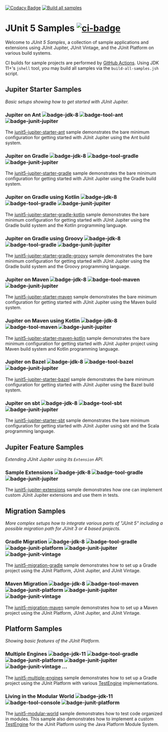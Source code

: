 [![Codacy Badge](https://app.codacy.com/project/badge/Grade/c08a893c4c974ab6bba8d224f2cc9716)](https://app.codacy.com/gh/tamu960925/junit5-samples/dashboard?utm_source=gh&utm_medium=referral&utm_content=&utm_campaign=Badge_grade)
[![Build all samples](https://github.com/tamu960925/junit5-samples/actions/workflows/build-all-samples.yml/badge.svg)](https://github.com/tamu960925/junit5-samples/actions/workflows/build-all-samples.yml)
# JUnit 5 Samples [![ci-badge]][ci-actions]

Welcome to _JUnit 5 Samples_, a collection of sample applications and extensions
using JUnit Jupiter, JUnit Vintage, and the JUnit Platform on various build systems.

CI builds for sample projects are performed by [GitHub Actions][ci-actions]. Using JDK 11+'s
`jshell` tool, you may build all samples via the `build-all-samples.jsh` script.

## Jupiter Starter Samples

_Basic setups showing how to get started with JUnit Jupiter._

### Jupiter on Ant ![badge-jdk-8] ![badge-tool-ant] ![badge-junit-jupiter]

The [junit5-jupiter-starter-ant] sample demonstrates the bare minimum configuration for
getting started with JUnit Jupiter using the Ant build system.

### Jupiter on Gradle ![badge-jdk-8] ![badge-tool-gradle] ![badge-junit-jupiter]

The [junit5-jupiter-starter-gradle] sample demonstrates the bare minimum configuration for
getting started with JUnit Jupiter using the Gradle build system.

### Jupiter on Gradle using Kotlin ![badge-jdk-8] ![badge-tool-gradle] ![badge-junit-jupiter]

The [junit5-jupiter-starter-gradle-kotlin] sample demonstrates the bare minimum
configuration for getting started with JUnit Jupiter using the Gradle build system and the
Kotlin programming language.

### Jupiter on Gradle using Groovy ![badge-jdk-8] ![badge-tool-gradle] ![badge-junit-jupiter]

The [junit5-jupiter-starter-gradle-groovy] sample demonstrates the bare minimum
configuration for getting started with JUnit Jupiter using the Gradle build system and the
Groovy programming language.

### Jupiter on Maven ![badge-jdk-8] ![badge-tool-maven] ![badge-junit-jupiter]

The [junit5-jupiter-starter-maven] sample demonstrates the bare minimum configuration for
getting started with JUnit Jupiter using the Maven build system.

### Jupiter on Maven using Kotlin ![badge-jdk-8] ![badge-tool-maven] ![badge-junit-jupiter]

The [junit5-jupiter-starter-maven-kotlin] sample demonstrates the bare minimum configuration for
getting started with JUnit Jupiter project using Maven build system and Kotlin programming language.

### Jupiter on Bazel ![badge-jdk-8] ![badge-tool-bazel] ![badge-junit-jupiter]

The [junit5-jupiter-starter-bazel] sample demonstrates the bare minimum configuration for
getting started with JUnit Jupiter using the Bazel build system.

### Jupiter on sbt ![badge-jdk-8] ![badge-tool-sbt] ![badge-junit-jupiter]

The [junit5-jupiter-starter-sbt] sample demonstrates the bare minimum configuration for
getting started with JUnit Jupiter using sbt and the Scala programming language.

## Jupiter Feature Samples

_Extending JUnit Jupiter using its `Extension` API._

### Sample Extensions ![badge-jdk-8] ![badge-tool-gradle] ![badge-junit-jupiter]

The [junit5-jupiter-extensions] sample demonstrates how one can implement custom
JUnit Jupiter extensions and use them in tests.


## Migration Samples

_More complex setups how to integrate various parts of "JUnit 5" including a
possible migration path for JUnit 3 or 4 based projects._

### Gradle Migration ![badge-jdk-8] ![badge-tool-gradle] ![badge-junit-platform] ![badge-junit-jupiter] ![badge-junit-vintage]

The [junit5-migration-gradle] sample demonstrates how to set up a Gradle project
using the JUnit Platform, JUnit Jupiter, and JUnit Vintage.

### Maven Migration ![badge-jdk-8] ![badge-tool-maven] ![badge-junit-platform] ![badge-junit-jupiter] ![badge-junit-vintage]

The [junit5-migration-maven] sample demonstrates how to set up a Maven project
using the JUnit Platform, JUnit Jupiter, and JUnit Vintage.


## Platform Samples
_Showing basic features of the JUnit Platform._

### Multiple Engines ![badge-jdk-11] ![badge-tool-gradle] ![badge-junit-platform] ![badge-junit-jupiter] ![badge-junit-vintage] ...

The [junit5-multiple-engines] sample demonstrates how to set up a Gradle project
using the JUnit Platform with various [TestEngine][guide-custom-engine] implementations.

### Living in the Modular World ![badge-jdk-11] ![badge-tool-console] ![badge-junit-platform]

The [junit5-modular-world] sample demonstrates how to test code organized in modules.
This sample also demonstrates how to implement a custom [TestEngine][guide-custom-engine]
for the JUnit Platform using the Java Platform Module System.

[junit5-jupiter-extensions]: junit5-jupiter-extensions
[junit5-jupiter-starter-ant]: junit5-jupiter-starter-ant
[junit5-jupiter-starter-gradle]: junit5-jupiter-starter-gradle
[junit5-jupiter-starter-gradle-groovy]: junit5-jupiter-starter-gradle-groovy
[junit5-jupiter-starter-gradle-kotlin]: junit5-jupiter-starter-gradle-kotlin
[junit5-jupiter-starter-maven]: junit5-jupiter-starter-maven
[junit5-jupiter-starter-maven-kotlin]: junit5-jupiter-starter-maven-kotlin
[junit5-jupiter-starter-bazel]: junit5-jupiter-starter-bazel
[junit5-jupiter-starter-sbt]: junit5-jupiter-starter-sbt
[junit5-migration-gradle]: junit5-migration-gradle
[junit5-migration-maven]: junit5-migration-maven
[junit5-multiple-engines]: junit5-multiple-engines
[junit5-modular-world]: junit5-modular-world

[badge-jdk-8]: https://img.shields.io/badge/jdk-8-lightgray.svg "JDK-8"
[badge-jdk-11]: https://img.shields.io/badge/jdk-11-red.svg "JDK-11 or higher"
[badge-tool-ant]: https://img.shields.io/badge/tool-ant-10f0f0.svg "Ant"
[badge-tool-gradle]: https://img.shields.io/badge/tool-gradle-blue.svg "Gradle wrapper included"
[badge-tool-maven]: https://img.shields.io/badge/tool-maven-0440af.svg "Maven wrapper included"
[badge-tool-bazel]: https://img.shields.io/badge/tool-bazel-43a047.svg "Bazel"
[badge-tool-sbt]: https://img.shields.io/badge/tool-sbt-43a047.svg "SBT"
[badge-tool-console]: https://img.shields.io/badge/tool-console-022077.svg "Command line tools"
[badge-junit-platform]: https://img.shields.io/badge/junit-platform-brightgreen.svg "JUnit Platform"
[badge-junit-jupiter]: https://img.shields.io/badge/junit-jupiter-green.svg "JUnit Jupiter Engine"
[badge-junit-vintage]: https://img.shields.io/badge/junit-vintage-yellowgreen.svg "JUnit Vintage Engine"

[ci-badge]:https://github.com/junit-team/junit5-samples/workflows/Build%20all%20samples/badge.svg "CI build status"
[ci-actions]: https://github.com/junit-team/junit5-samples/actions

[guide-custom-engine]: http://junit.org/junit5/docs/current/user-guide/#launcher-api-engines-custom "Plugging in Your Own Test Engine"
